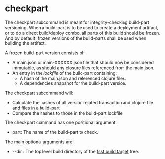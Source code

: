 # checkpart
The checkpart subcommand is meant for integrity-checking build-part versioning. When a build-part is to be used to create a deployment artifact,
or to do a direct build/deploy combo, all parts of this build should be frozen. And by default, frozen versions of the build-parts
shall be used when building the artifact.

A frozen build-part version consists of:
* A main.json or main-XXXXXX.json file that should now be considered immutable, as should any closure files referenced from the main.json.
* An entry in the *lockfile* of the build-part containing:
  - A hash of the main.json and referenced clojure files.
  - A dependencies snapshot for the build-part version.
  
The checkpart subcommand will:
* Calculate the hashes of all version related transaction and clojure file and files in a build-part 
* Compare the hashes to those in the build-part lockfile

The checkpart command has one positional argument.

* part: The name of the build-part to check.

The main optional arguments are:

* --dir : The top level build directory of the [fsst build target](buildtarget.MD) tree.
